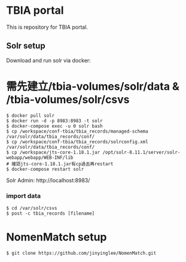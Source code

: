 # TBIA portal
This is repository for TBIA portal.

## Solr setup
Download and run solr via docker:
# 需先建立/tbia-volumes/solr/data & /tbia-volumes/solr/csvs
```
$ docker pull solr
$ docker run -d -p 8983:8983 -t solr
$ docker-compose exec -u 0 solr bash
$ cp /workspace/conf-tbia/tbia_records/managed-schema /var/solr/data/tbia_records/conf/
$ cp /workspace/conf-tbia/tbia_records/solrconfig.xml /var/solr/data/tbia_records/conf/
$ cp /workspace/jts-core-1.18.1.jar /opt/solr-8.11.1/server/solr-webapp/webapp/WEB-INF/lib
# 確認jts-core-1.18.1.jar有cp過去再restart
$ docker-compose restart solr
```

Solr Admin:  http://localhost:8983/ 

### import data
```
$ cd /var/solr/csvs
$ post -c tbia_records [filename]
```

# NomenMatch setup
```
$ git clone https://github.com/jinyinglee/NomenMatch.git
```